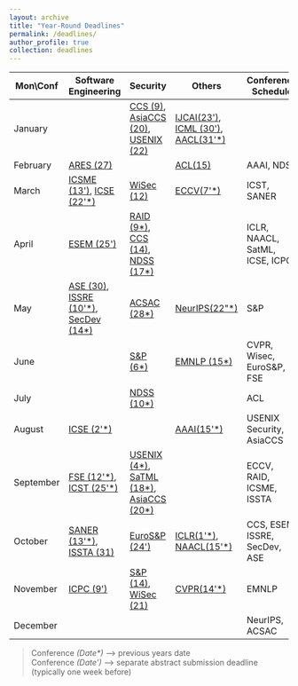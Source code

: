```yaml
---
layout: archive
title: "Year-Round Deadlines"
permalink: /deadlines/
author_profile: true
collection: deadlines
---
```


  Mon\Conf          | Software Engineering  |         Security        |       Others        |         Conference Schedule
--------------------|-----------------------|-------------------------|---------------------|---------------------------------
January             |                       | [CCS (9)](https://www.sigsac.org/ccs/CCS2025/call-for-papers/), [AsiaCCS (20)](https://asiaccs2025.hust.edu.vn/call-for-papers/), [USENIX (22)](https://www.usenix.org/conference/usenixsecurity25)     | [IJCAI(23\')](https://2025.ijcai.org/call-for-papers-main-track/), [ICML (30\')](https://icml.cc/Conferences/2025/CallForPapers), [AACL(31\'\*)](https://sites.google.com/view/aacl-2024/call-for-papers) | 
February            | [ARES (27)](https://2025.ares-conference.eu/) |  | [ACL(15)](https://2025.aclweb.org/calls/main_conference_papers/) | AAAI, NDSS
March               | [ICSME (13\')](https://conf.researchr.org/track/icsme-2025/icsme-2025-papers), [ICSE (22\'\*)](https://conf.researchr.org/home/icse-2025)  | [WiSec (12)](https://wisec2025.gmu.edu/call-for-papers/)  | [ECCV(7\'\*)](https://eccv.ecva.net/Conferences/2024/CallForPapers) | ICST, SANER
April               | [ESEM (25\')](https://conf.researchr.org/track/esem-2025/esem-2025-technical-track)       | [RAID (9\*)](https://raid2024.github.io/call.html), [CCS (14)](https://www.sigsac.org/ccs/CCS2025/call-for-papers/), [NDSS (17\*)](https://www.ndss-symposium.org/ndss2025/submisions/call-for-papers/) |  | ICLR, NAACL, SatML, ICSE, ICPC
May                 | [ASE (30)](https://conf.researchr.org/track/ase-2025/ase-2025-papers), [ISSRE (10\'\*)](https://issre.github.io/2024/calls_cfp-research.html), [SecDev (14\*)](https://secdev.ieee.org/2024/cfp/) |  [ACSAC (28\*)](https://www.acsac.org/2024/submissions/papers/) | [NeurIPS(22\"\*)](https://neurips.cc/Conferences/2024/CallForPapers) | S&P
June                |     | [S&P (6\*)](https://sp2025.ieee-security.org/cfpapers.html) | [EMNLP (15\*)](https://2024.emnlp.org/calls/main_conference_papers/#paper-submission-details) | CVPR, Wisec, EuroS&P, FSE
July                |                       |  [NDSS (10\*)](https://www.ndss-symposium.org/ndss2025/submisions/call-for-papers/) | | ACL
August              | [ICSE (2\'\*)](https://conf.researchr.org/home/icse-2025) |  | [AAAI(15\'\*)](https://aaai.org/conference/aaai/aaai-25/) | USENIX Security, AsiaCCS
September           | [FSE (12\'\*)](https://conf.researchr.org/track/fse-2025/fse-2025-research-papers),  [ICST (25\'\*)](https://conf.researchr.org/track/icst-2025/icst-2025-papers#Call-for-Papers)     | [USENIX (4\*)](https://www.usenix.org/conference/usenixsecurity25), [SaTML (18\*)](https://satml.org/participate-cfp/), [AsiaCCS (20\*)](https://asiaccs2025.hust.edu.vn/call-for-papers/) |    | ECCV, RAID, ICSME, ISSTA
October             | [SANER (13\'\*)](https://conf.researchr.org/track/saner-2025/saner-2025-papers), [ISSTA (31)](https://conf.researchr.org/track/issta-2025/issta-2025-papers#Call-for-Papers)                | [EuroS&P (24\')](https://eurosp2025.ieee-security.org/cfp.html) | [ICLR(1\'\*)](https://iclr.cc/Conferences/2025/CallForPapers), [NAACL(15\'\*)](https://2025.naacl.org/calls/papers/#important-dates-for-naacl-2025) | CCS, ESEM, ISSRE, SecDev, ASE
November            | [ICPC (9\')](https://conf.researchr.org/track/icpc-2025/icpc-2025-research)          | [S&P (14)](https://sp2025.ieee-security.org/cfpapers.html), [WiSec (21)](https://wisec2025.gmu.edu/call-for-papers/) | [CVPR(14\'\*)](https://cvpr.thecvf.com/Conferences/2025/CallForPapers) | EMNLP
December            |  |  |  | NeurIPS, ACSAC



> Conference *(Date\*)*  ⟶  previous years date\
> Conference *(Date\')*  ⟶  separate abstract submission deadline (typically one week before) 
